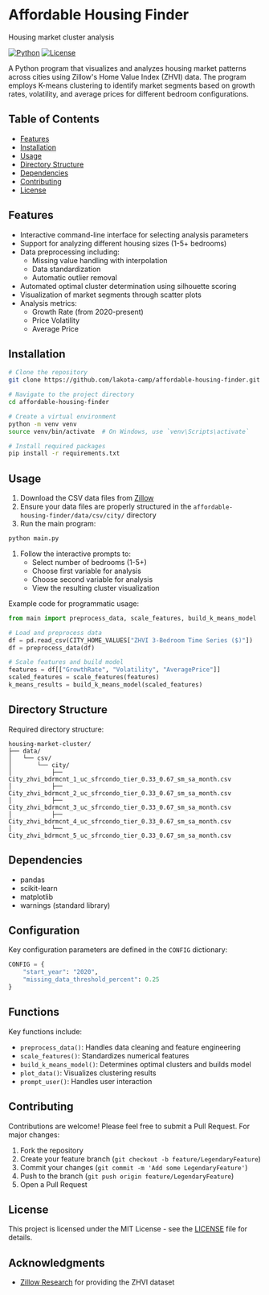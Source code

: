 # Affordable Housing Finder

Housing market cluster analysis

[![Python](https://img.shields.io/badge/Python-3.8%2B-blue)](https://www.python.org/downloads/)
[![License](https://img.shields.io/badge/License-MIT-green.svg)](LICENSE)

A Python program that visualizes and analyzes housing market patterns across cities using Zillow's Home Value Index (ZHVI) data. The program employs K-means clustering to identify market segments based on growth rates, volatility, and average prices for different bedroom configurations.

## Table of Contents

- [Features](#features)
- [Installation](#installation)
- [Usage](#usage)
- [Directory Structure](#directory-structure)
- [Dependencies](#dependencies)
- [Contributing](#contributing)
- [License](#license)

## Features

- Interactive command-line interface for selecting analysis parameters
- Support for analyzing different housing sizes (1-5+ bedrooms)
- Data preprocessing including:
  - Missing value handling with interpolation
  - Data standardization
  - Automatic outlier removal
- Automated optimal cluster determination using silhouette scoring
- Visualization of market segments through scatter plots
- Analysis metrics:
  - Growth Rate (from 2020-present)
  - Price Volatility
  - Average Price

## Installation

```bash
# Clone the repository
git clone https://github.com/lakota-camp/affordable-housing-finder.git

# Navigate to the project directory
cd affordable-housing-finder

# Create a virtual environment
python -m venv venv
source venv/bin/activate  # On Windows, use `venv\Scripts\activate`

# Install required packages
pip install -r requirements.txt
```

## Usage

1. Download the CSV data files from [Zillow](https://www.zillow.com/research/data/)
2. Ensure your data files are properly structured in the `affordable-housing-finder/data/csv/city/` directory
3. Run the main program:

```bash
python main.py
```

1. Follow the interactive prompts to:
   - Select number of bedrooms (1-5+)
   - Choose first variable for analysis
   - Choose second variable for analysis
   - View the resulting cluster visualization

Example code for programmatic usage:

```python
from main import preprocess_data, scale_features, build_k_means_model

# Load and preprocess data
df = pd.read_csv(CITY_HOME_VALUES["ZHVI 3-Bedroom Time Series ($)"])
df = preprocess_data(df)

# Scale features and build model
features = df[["GrowthRate", "Volatility", "AveragePrice"]]
scaled_features = scale_features(features)
k_means_results = build_k_means_model(scaled_features)
```

## Directory Structure

Required directory structure:

```
housing-market-cluster/
├── data/
│   └── csv/
│       └── city/
│           ├── City_zhvi_bdrmcnt_1_uc_sfrcondo_tier_0.33_0.67_sm_sa_month.csv
│           ├── City_zhvi_bdrmcnt_2_uc_sfrcondo_tier_0.33_0.67_sm_sa_month.csv
│           ├── City_zhvi_bdrmcnt_3_uc_sfrcondo_tier_0.33_0.67_sm_sa_month.csv
│           ├── City_zhvi_bdrmcnt_4_uc_sfrcondo_tier_0.33_0.67_sm_sa_month.csv
│           └── City_zhvi_bdrmcnt_5_uc_sfrcondo_tier_0.33_0.67_sm_sa_month.csv
```

## Dependencies

- pandas
- scikit-learn
- matplotlib
- warnings (standard library)

## Configuration

Key configuration parameters are defined in the `CONFIG` dictionary:

```python
CONFIG = {
    "start_year": "2020",
    "missing_data_threshold_percent": 0.25
}
```

## Functions

Key functions include:

- `preprocess_data()`: Handles data cleaning and feature engineering
- `scale_features()`: Standardizes numerical features
- `build_k_means_model()`: Determines optimal clusters and builds model
- `plot_data()`: Visualizes clustering results
- `prompt_user()`: Handles user interaction

## Contributing

Contributions are welcome! Please feel free to submit a Pull Request. For major changes:

1. Fork the repository
2. Create your feature branch (`git checkout -b feature/LegendaryFeature`)
3. Commit your changes (`git commit -m 'Add some LegendaryFeature'`)
4. Push to the branch (`git push origin feature/LegendaryFeature`)
5. Open a Pull Request

## License

This project is licensed under the MIT License - see the [LICENSE](LICENSE) file for details.

## Acknowledgments

- [Zillow Research](https://www.zillow.com/research/data/) for providing the ZHVI dataset
